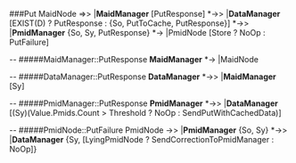 ###Put<Data>
MaidNode =>> |__MaidManager__ [PutResponse]  *->> |__DataManager__  [EXIST(D) ? PutResponse : {So, PutToCache, PutResponse}] *->> |__PmidManager__ {So, Sy, PutResponse} *-> |PmidNode [Store ? NoOp : PutFailure]

--
#####MaidManager::PutResponse
__MaidManager__ *-> |MaidNode 

--
#####DataManager::PutResponse
__DataManager__ *->> |__MaidManager__ [Sy]

--
#####PmidManager::PutResponse
__PmidManager__ *->> |__DataManager__ [(Sy)(Value.Pmids.Count > Threshold ? NoOp : SendPutWithCachedData)]

--
#####PmidNode::PutFailure
PmidNode ->> |__PmidManager__ {So, Sy} *->> |__DataManager__ {Sy, [LyingPmidNode ? SendCorrectionToPmidManager : NoOp]} 

